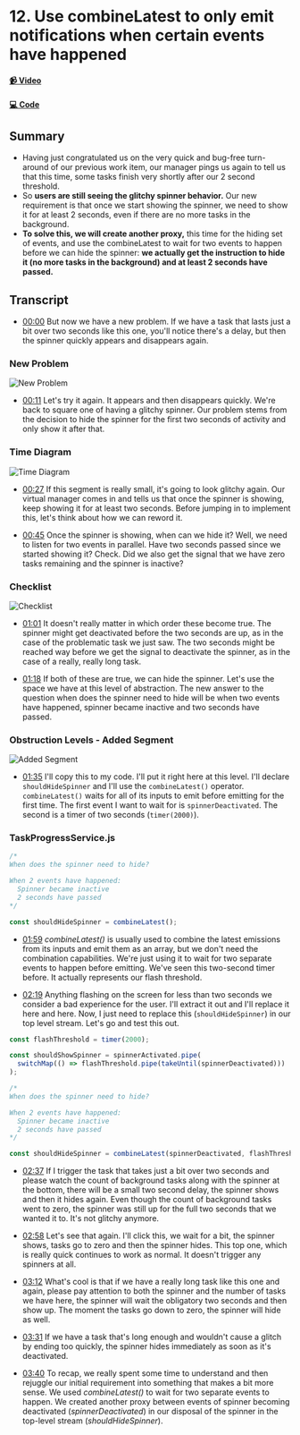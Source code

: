 # 12. Use combineLatest to only emit notifications when certain events have happened

#### [📹 Video](https://egghead.io/lessons/rxjs-use-combinelatest-to-only-emit-notifications-when-certain-events-have-happened)

#### [💻 Code](https://github.com/rarmatei/egghead-thinking-reactively/blob/lesson-12/src/lesson-code/TaskProgressService.js)

## Summary

- Having just congratulated us on the very quick and bug-free turn-around of our previous work item, our manager pings us again to tell us that this time, some tasks finish very shortly after our 2 second threshold.
- So **users are still seeing the glitchy spinner behavior.** Our new requirement is that once we start showing the spinner, we need to show it for at least 2 seconds, even if there are no more tasks in the background.
- **To solve this, we will create another proxy,** this time for the hiding set of events, and use the combineLatest to wait for two events to happen before we can hide the spinner: **we actually get the instruction to hide it (no more tasks in the background) and at least 2 seconds have passed.**

## Transcript

- [00:00](https://egghead.io/lessons/rxjs-use-combinelatest-to-only-emit-notifications-when-certain-events-have-happened#t=0) But now we have a new problem. If we have a task that lasts just a bit over two seconds like this one, you'll notice there's a delay, but then the spinner quickly appears and disappears again.

### New Problem

![New Problem](https://res.cloudinary.com/dg3gyk0gu/image/upload/v1585168478/transcript-images/egghead-use-combinelatest-to-only-emit-notifications-when-certain-events-have-happened-new-problem.jpg)

- [00:11](https://egghead.io/lessons/rxjs-use-combinelatest-to-only-emit-notifications-when-certain-events-have-happened#t=11) Let's try it again. It appears and then disappears quickly. We're back to square one of having a glitchy spinner. Our problem stems from the decision to hide the spinner for the first two seconds of activity and only show it after that.

### Time Diagram

![Time Diagram](https://res.cloudinary.com/dg3gyk0gu/image/upload/v1585168475/transcript-images/egghead-use-combinelatest-to-only-emit-notifications-when-certain-events-have-happened-time-diagram.jpg)

- [00:27](https://egghead.io/lessons/rxjs-use-combinelatest-to-only-emit-notifications-when-certain-events-have-happened#t=27) If this segment is really small, it's going to look glitchy again. Our virtual manager comes in and tells us that once the spinner is showing, keep showing it for at least two seconds. Before jumping in to implement this, let's think about how we can reword it.

- [00:45](https://egghead.io/lessons/rxjs-use-combinelatest-to-only-emit-notifications-when-certain-events-have-happened#t=45) Once the spinner is showing, when can we hide it? Well, we need to listen for two events in parallel. Have two seconds passed since we started showing it? Check. Did we also get the signal that we have zero tasks remaining and the spinner is inactive?

### Checklist

![Checklist](https://res.cloudinary.com/dg3gyk0gu/image/upload/v1585168494/transcript-images/egghead-use-combinelatest-to-only-emit-notifications-when-certain-events-have-happened-checklist.jpg)

- [01:01](https://egghead.io/lessons/rxjs-use-combinelatest-to-only-emit-notifications-when-certain-events-have-happened#t=61) It doesn't really matter in which order these become true. The spinner might get deactivated before the two seconds are up, as in the case of the problematic task we just saw. The two seconds might be reached way before we get the signal to deactivate the spinner, as in the case of a really, really long task.

- [01:18](https://egghead.io/lessons/rxjs-use-combinelatest-to-only-emit-notifications-when-certain-events-have-happened#t=78) If both of these are true, we can hide the spinner. Let's use the space we have at this level of abstraction. The new answer to the question when does the spinner need to hide will be when two events have happened, spinner became inactive and two seconds have passed.

### Obstruction Levels - Added Segment

![Added Segment](https://res.cloudinary.com/dg3gyk0gu/image/upload/v1585168509/transcript-images/egghead-use-combinelatest-to-only-emit-notifications-when-certain-events-have-happened-added-segment.jpg)

- [01:35](https://egghead.io/lessons/rxjs-use-combinelatest-to-only-emit-notifications-when-certain-events-have-happened#t=95) I'll copy this to my code. I'll put it right here at this level. I'll declare `shouldHideSpinner` and I'll use the `combineLatest()` operator. `combineLatest()` waits for all of its inputs to emit before emitting for the first time. The first event I want to wait for is `spinnerDeactivated`. The second is a timer of two seconds (`timer(2000)`).

### TaskProgressService.js

```js
/*
When does the spinner need to hide?

When 2 events have happened:
  Spinner became inactive
  2 seconds have passed
*/

const shouldHideSpinner = combineLatest();
```

- [01:59](https://egghead.io/lessons/rxjs-use-combinelatest-to-only-emit-notifications-when-certain-events-have-happened#t=119) _combineLatest()_ is usually used to combine the latest emissions from its inputs and emit them as an array, but we don't need the combination capabilities. We're just using it to wait for two separate events to happen before emitting. We've seen this two-second timer before. It actually represents our flash threshold.

- [02:19](https://egghead.io/lessons/rxjs-use-combinelatest-to-only-emit-notifications-when-certain-events-have-happened#t=139) Anything flashing on the screen for less than two seconds we consider a bad experience for the user. I'll extract it out and I'll replace it here and here. Now, I just need to replace this (`shouldHideSpinner`) in our top level stream. Let's go and test this out.

```js
const flashThreshold = timer(2000);

const shouldShowSpinner = spinnerActivated.pipe(
  switchMap(() => flashThreshold.pipe(takeUntil(spinnerDeactivated)))
);

/*
When does the spinner need to hide?

When 2 events have happened:
  Spinner became inactive
  2 seconds have passed
*/

const shouldHideSpinner = combineLatest(spinnerDeactivated, flashThreshold);
```

- [02:37](https://egghead.io/lessons/rxjs-use-combinelatest-to-only-emit-notifications-when-certain-events-have-happened#t=157) If I trigger the task that takes just a bit over two seconds and please watch the count of background tasks along with the spinner at the bottom, there will be a small two second delay, the spinner shows and then it hides again. Even though the count of background tasks went to zero, the spinner was still up for the full two seconds that we wanted it to. It's not glitchy anymore.

- [02:58](https://egghead.io/lessons/rxjs-use-combinelatest-to-only-emit-notifications-when-certain-events-have-happened#t=178) Let's see that again. I'll click this, we wait for a bit, the spinner shows, tasks go to zero and then the spinner hides. This top one, which is really quick continues to work as normal. It doesn't trigger any spinners at all.

- [03:12](https://egghead.io/lessons/rxjs-use-combinelatest-to-only-emit-notifications-when-certain-events-have-happened#t=192) What's cool is that if we have a really long task like this one and again, please pay attention to both the spinner and the number of tasks we have here, the spinner will wait the obligatory two seconds and then show up. The moment the tasks go down to zero, the spinner will hide as well.

- [03:31](https://egghead.io/lessons/rxjs-use-combinelatest-to-only-emit-notifications-when-certain-events-have-happened#t=211) If we have a task that's long enough and wouldn't cause a glitch by ending too quickly, the spinner hides immediately as soon as it's deactivated.

- [03:40](https://egghead.io/lessons/rxjs-use-combinelatest-to-only-emit-notifications-when-certain-events-have-happened#t=220) To recap, we really spent some time to understand and then rejuggle our initial requirement into something that makes a bit more sense. We used _combineLatest()_ to wait for two separate events to happen. We created another proxy between events of spinner becoming deactivated (_spinnerDeactivated_) in our disposal of the spinner in the top-level stream (_shouldHideSpinner_).
